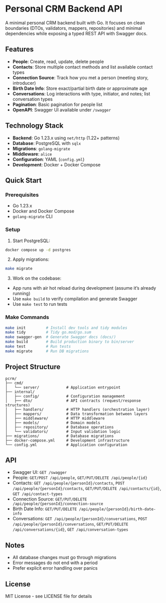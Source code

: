 # Personal CRM Backend API

A minimal personal CRM backend built with Go. It focuses on clean boundaries (DTOs, validators, mappers, repositories) and minimal dependencies while exposing a typed REST API with Swagger docs.

## Features

- **People**: Create, read, update, delete people
- **Contacts**: Store multiple contact methods and list available contact types
- **Connection Source**: Track how you met a person (meeting story, introducer)
- **Birth Date Info**: Store exact/partial birth date or approximate age
- **Conversations**: Log interactions with type, initiator, and notes; list conversation types
- **Pagination**: Basic pagination for people list
- **OpenAPI**: Swagger UI available under `/swagger`

## Technology Stack

- **Backend**: Go 1.23.x using `net/http` (1.22+ patterns)
- **Database**: PostgreSQL with `sqlx`
- **Migrations**: `golang-migrate`
- **Middleware**: `alice`
- **Configuration**: YAML (`config.yml`)
- **Development**: Docker + Docker Compose

## Quick Start

### Prerequisites

- Go 1.23.x
- Docker and Docker Compose
- `golang-migrate` CLI

### Setup

1) Start PostgreSQL:
```bash
docker compose up -d postgres
```

2) Apply migrations:
```bash
make migrate
```

3) Work on the codebase:
- App runs with air hot reload during development (assume it’s already running)
- Use `make build` to verify compilation and generate Swagger
- Use `make test` to run tests

### Make Commands

```bash
make init         # Install dev tools and tidy modules
make tidy         # Tidy go.mod/go.sum
make swagger-gen  # Generate Swagger docs (docs/)
make build        # Build production binary to bin/server
make test         # Run tests
make migrate      # Run DB migrations
```

## Project Structure

```
pcrm/
├── cmd/
│   └── server/            # Application entrypoint
├── internal/
│   ├── config/            # Configuration management
│   ├── dto/               # API contracts (request/response structures)
│   ├── handlers/          # HTTP handlers (orchestration layer)
│   ├── mappers/           # Data transformation between layers
│   ├── middleware/        # HTTP middleware
│   ├── models/            # Domain models
│   ├── repository/        # Database operations
│   └── validators/        # Input validation logic
├── migrations/            # Database migrations
├── docker-compose.yml     # Development infrastructure
└── config.yml             # Application configuration
```

## API

- Swagger UI: `GET /swagger`
- People: `GET/POST /api/people`, `GET/PUT/DELETE /api/people/{id}`
- Contacts: `GET /api/people/{personId}/contacts`, `POST /api/people/{personId}/contacts`, `GET/PUT/DELETE /api/contacts/{id}`, `GET /api/contact-types`
- Connection Source: `GET/PUT/DELETE /api/people/{personId}/connection-source`
- Birth Date Info: `GET/PUT/DELETE /api/people/{personId}/birth-date-info`
- Conversations: `GET /api/people/{personId}/conversations`, `POST /api/people/{personId}/conversations`, `GET/PUT/DELETE /api/conversations/{id}`, `GET /api/conversation-types`

## Notes

- All database changes must go through migrations
- Error messages do not end with a period
- Prefer explicit error handling over panics

## License

MIT License - see LICENSE file for details
